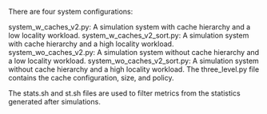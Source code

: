 There are four system configurations:

system_w_caches_v2.py: A simulation system with cache hierarchy and a low locality workload.
system_w_caches_v2_sort.py: A simulation system with cache hierarchy and a high locality workload.
system_wo_caches_v2.py: A simulation system without cache hierarchy and a low locality workload.
system_wo_caches_v2_sort.py: A simulation system without cache hierarchy and a high locality workload.
The three_level.py file contains the cache configuration, size, and policy.

The stats.sh and st.sh files are used to filter metrics from the statistics generated after simulations.
